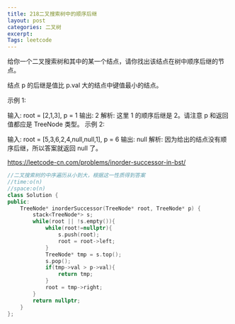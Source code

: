 ```yaml
---
title: 218二叉搜索树中的顺序后继
layout: post
categories: 二叉树
excerpt: 
Tags: leetcode
---
```


给你一个二叉搜索树和其中的某一个结点，请你找出该结点在树中顺序后继的节点。

结点 p 的后继是值比 p.val 大的结点中键值最小的结点。

示例 1:

输入: root = [2,1,3], p = 1
输出: 2
解析: 这里 1 的顺序后继是 2。请注意 p 和返回值都应是 TreeNode 类型。
示例 2:

输入: root = [5,3,6,2,4,null,null,1], p = 6
输出: null
解析: 因为给出的结点没有顺序后继，所以答案就返回 null 了。

https://leetcode-cn.com/problems/inorder-successor-in-bst/

```c++
//二叉搜索树的中序遍历从小到大，根据这一性质得到答案
//time:o(n)
//space:o(n)
class Solution {
public:
    TreeNode* inorderSuccessor(TreeNode* root, TreeNode* p) {
        stack<TreeNode*> s;
        while(root || !s.empty()){
            while(root!=nullptr){
                s.push(root);
                root = root->left;
            }
            TreeNode* tmp = s.top();
            s.pop();
            if(tmp->val > p->val){
                return tmp;
            }
            root = tmp->right;
        }
        return nullptr;
    }
};
```

